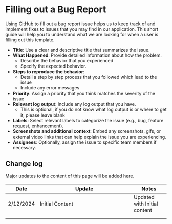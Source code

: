 # Filling out a Bug Report

Using GitHub to fill out a bug report issue helps us to keep track of and implement fixes to issues that you may find in our application. This short guide will help you to understand what we are looking for when a user is filling out this template.

* **Title**: Use a clear and descriptive title that summarizes the issue.
* **What Happened**: Provide detailed information about how the problem.
  * Describe the behavior that you experienced
  * Specify the expected behavior.
* **Steps to reproduce the behavior**:&#x20;
  * Detail a step by step process that you followed which lead to the issue
  * Include any error messages
* **Priority**: Assign a priority that you think matches the severity of the issue
* **Relevant log outpu**t: Include any log output that you have.&#x20;
  * This is optional, if you do not know what log output is or where to get it, please leave blank
* **Labels**: Select relevant labels to categorize the issue (e.g., bug, feature request, enhancement).
* **Screenshots and additional context**: Embed any screenshots, gifs, or external video links that can help explain the issue you are experiencing.&#x20;
* **Assignees**: Optionally, assign the issue to specific team members if necessary.

## Change log

Major updates to the content of this page will be added here.

<table><thead><tr><th>Date</th><th width="277">Update</th><th>Notes</th></tr></thead><tbody><tr><td>2/12/2024</td><td>Initial Content</td><td>Updated with Initial content</td></tr><tr><td></td><td></td><td></td></tr><tr><td></td><td></td><td></td></tr></tbody></table>
